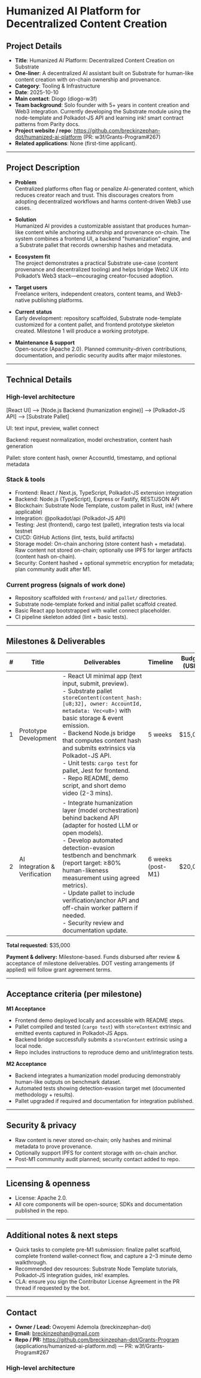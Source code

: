 # Humanized AI Platform for Decentralized Content Creation

## Project Details
- **Title**: Humanized AI Platform: Decentralized Content Creation on Substrate  
- **One-liner**: A decentralized AI assistant built on Substrate for human-like content creation with on-chain ownership and provenance.  
- **Category**: Tooling & Infrastructure  
- **Date**: 2025-10-10  
- **Main contact**: Diogo (diogo-w3f)  
- **Team background**: Solo founder with 5+ years in content creation and Web3 integration. Currently developing the Substrate module using the node-template and Polkadot-JS API and learning ink! smart contract patterns from Parity docs.  
- **Project website / repo**: https://github.com/breckinzephan-dot/humanized-ai-platform (PR: w3f/Grants-Program#267)  
- **Related applications**: None (first-time applicant).

---

## Project Description
- **Problem**  
  Centralized platforms often flag or penalize AI-generated content, which reduces creator reach and trust. This discourages creators from adopting decentralized workflows and harms content-driven Web3 use cases.

- **Solution**  
  Humanized AI provides a customizable assistant that produces human-like content while anchoring authorship and provenance on-chain. The system combines a frontend UI, a backend "humanization" engine, and a Substrate pallet that records ownership hashes and metadata.

- **Ecosystem fit**  
  The project demonstrates a practical Substrate use-case (content provenance and decentralized tooling) and helps bridge Web2 UX into Polkadot’s Web3 stack—encouraging creator-focused adoption.

- **Target users**  
  Freelance writers, independent creators, content teams, and Web3-native publishing platforms.

- **Current status**  
  Early development: repository scaffolded, Substrate node-template customized for a content pallet, and frontend prototype skeleton created. Milestone 1 will produce a working prototype.

- **Maintenance & support**  
  Open-source (Apache 2.0). Planned community-driven contributions, documentation, and periodic security audits after major milestones.

---

## Technical Details

### High-level architecture
[React UI] --> [Node.js Backend (humanization engine)] --> [Polkadot-JS API] --> [Substrate Pallet]

UI: text input, preview, wallet connect

Backend: request normalization, model orchestration, content hash generation

Pallet: store content hash, owner AccountId, timestamp, and optional metadata


### Stack & tools
- Frontend: React / Next.js, TypeScript, Polkadot-JS extension integration  
- Backend: Node.js (TypeScript), Express or Fastify, REST/JSON API  
- Blockchain: Substrate Node Template, custom pallet in Rust, ink! (where applicable)  
- Integration: @polkadot/api (Polkadot-JS API)  
- Testing: Jest (frontend), cargo test (pallet), integration tests via local testnet  
- CI/CD: GitHub Actions (lint, tests, build artifacts)  
- Storage model: On-chain anchoring (store content hash + metadata). Raw content not stored on-chain; optionally use IPFS for larger artifacts (content hash on-chain).  
- Security: Content hashed + optional symmetric encryption for metadata; plan community audit after M1.

### Current progress (signals of work done)
- Repository scaffolded with `frontend/` and `pallet/` directories.  
- Substrate node-template forked and initial pallet scaffold created.  
- Basic React app bootstrapped with wallet connect placeholder.  
- CI pipeline skeleton added (lint + basic tests).

---

## Milestones & Deliverables

| # | Title | Deliverables | Timeline | Budget (USD) |
|---|-------|--------------|----------|--------------|
| 1 | Prototype Development | - React UI minimal app (text input, submit, preview).<br>- Substrate pallet `storeContent(content_hash: [u8;32], owner: AccountId, metadata: Vec<u8>)` with basic storage & event emission.<br>- Backend Node.js bridge that computes content hash and submits extrinsics via Polkadot-JS API.<br>- Unit tests: `cargo test` for pallet, Jest for frontend.<br>- Repo README, demo script, and short demo video (2-3 mins). | 5 weeks | $15,000 |
| 2 | AI Integration & Verification | - Integrate humanization layer (model orchestration) behind backend API (adapter for hosted LLM or open models).<br>- Develop automated detection-evasion testbench and benchmark (report target: ≥80% human-likeness measurement using agreed metrics).<br>- Update pallet to include verification/anchor API and off-chain worker pattern if needed.<br>- Security review and documentation update. | 6 weeks (post-M1) | $20,000 |

**Total requested:** $35,000

**Payment & delivery:** Milestone-based. Funds disbursed after review & acceptance of milestone deliverables. DOT vesting arrangements (if applied) will follow grant agreement terms.

---

## Acceptance criteria (per milestone)

**M1 Acceptance**
- Frontend demo deployed locally and accessible with README steps.  
- Pallet compiled and tested (`cargo test`) with `storeContent` extrinsic and emitted events captured in Polkadot-JS Apps.  
- Backend bridge successfully submits a `storeContent` extrinsic using a local node.  
- Repo includes instructions to reproduce demo and unit/integration tests.

**M2 Acceptance**
- Backend integrates a humanization model producing demonstrably human-like outputs on benchmark dataset.  
- Automated tests showing detection-evasion target met (documented methodology + results).  
- Pallet upgraded if required and documentation for integration published.

---

## Security & privacy
- Raw content is never stored on-chain; only hashes and minimal metadata to prove provenance.  
- Optionally support IPFS for content storage with on-chain anchor.  
- Post-M1 community audit planned; security contact added to repo.

---

## Licensing & openness
- License: Apache 2.0.  
- All core components will be open-source; SDKs and documentation published in the repo.

---

## Additional notes & next steps
- Quick tasks to complete pre-M1 submission: finalize pallet scaffold, complete frontend wallet-connect flow, and capture a 2–3 minute demo walkthrough.  
- Recommended dev resources: Substrate Node Template tutorials, Polkadot-JS integration guides, ink! examples.  
- CLA: ensure you sign the Contributor License Agreement in the PR thread if requested by the bot.

---

## Contact
- **Owner / Lead:** Owoyemi Ademola (breckinzephan-dot)  
- **Email:** breckinzephan@gmail.com  
- **Repo / PR:** https://github.com/breckinzephan-dot/Grants-Program (applications/humanized-ai-platform.md) — PR: w3f/Grants-Program#267



### High-level architecture
